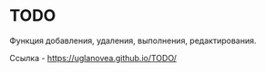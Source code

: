 # TODO

Функция добавления, удаления, выполнения, редактирования.

Ссылка - https://uglanovea.github.io/TODO/
